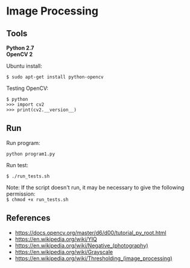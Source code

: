 # Image Processing

<h2>Tools</h2>
<p>
<b>Python 2.7</b> <br>
<b>OpenCV 2</b>
</p>

<p>Ubuntu install:</p>

```
$ sudo apt-get install python-opencv
```

Testing OpenCV:

```
$ python
>>> import cv2
>>> print(cv2.__version__)
```

<h2>Run</h2>

Run program:

```
python program1.py
```

Run test:

```
$ ./run_tests.sh
```

Note: If the script doesn't run, it may be necessary to give the following permission:<br>
`$ chmod +x run_tests.sh`


<h2>References</h2>

* https://docs.opencv.org/master/d6/d00/tutorial_py_root.html
* https://en.wikipedia.org/wiki/YIQ
* https://en.wikipedia.org/wiki/Negative_(photography)
* https://en.wikipedia.org/wiki/Grayscale
* https://en.wikipedia.org/wiki/Thresholding_(image_processing)